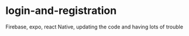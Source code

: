 # login-and-registration
Firebase, expo, react Native, updating the code and having lots of trouble
